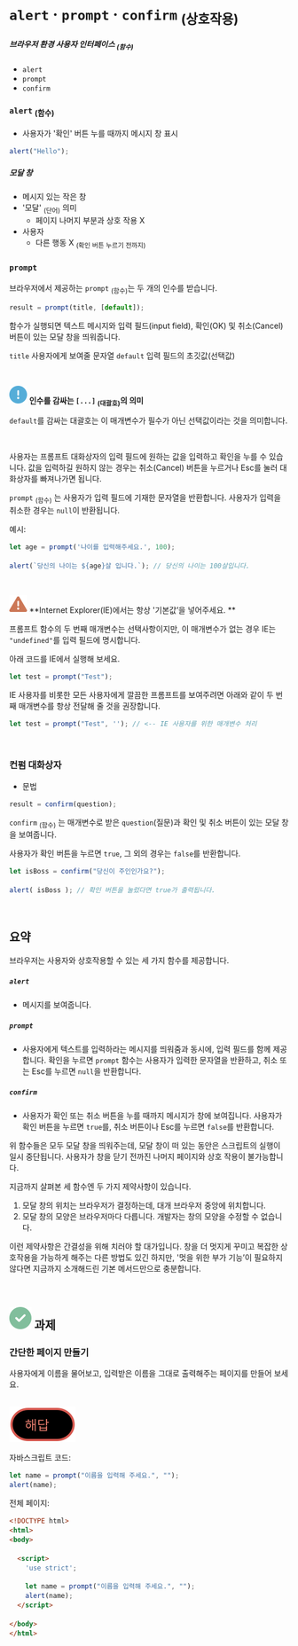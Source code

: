 `alert` · `prompt` · `confirm` <sub>(상호작용)</sub>
=============================================

##### 브라우저 환경 사용자 인터페이스 <sub>(함수)</sub>
- `alert`
- `prompt`
- `confirm`

### `alert` <sub>(함수)</sub>
- 사용자가 '확인' 버튼 누를 때까지 메시지 창 표시
```javascript
alert("Hello");
```

##### 모달 창
- 메시지 있는 작은 창
- '모달' <sub>(단어)</sub> 의미
  - 페이지 나머지 부분과 상호 작용 X
- 사용자
  - 다른 행동 X <sub>(확인 버튼 누르기 전까지)</sub>

### `prompt`
브라우저에서 제공하는 `prompt` <sub>(함수)</sub>는 두 개의 인수를 받습니다.
```javascript
result = prompt(title, [default]);
```
함수가 실행되면 텍스트 메시지와 입력 필드(input field), 확인(OK) 및 취소(Cancel) 버튼이 있는 모달 창을 띄워줍니다.

`title`
사용자에게 보여줄 문자열
`default`
입력 필드의 초깃값(선택값)

<br />

<img class="icon" src="../../images/commons/icons/circle-exclamation-solid.svg" /> **인수를 감싸는 `[...]` <sub>(대괄호)</sub>의 의미**

`default`를 감싸는 대괄호는 이 매개변수가 필수가 아닌 선택값이라는 것을 의미합니다.

<br />

사용자는 프롬프트 대화상자의 입력 필드에 원하는 값을 입력하고 확인을 누를 수 있습니다. 값을 입력하길 원하지 않는 경우는 취소(Cancel) 버튼을 누르거나 Esc를 눌러 대화상자를 빠져나가면 됩니다.

`prompt` <sub>(함수)</sub> 는 사용자가 입력 필드에 기재한 문자열을 반환합니다. 사용자가 입력을 취소한 경우는 `null`이 반환됩니다.

예시:
```javascript
let age = prompt('나이를 입력해주세요.', 100);

alert(`당신의 나이는 ${age}살 입니다.`); // 당신의 나이는 100살입니다.
```

<br />

<img class="icon" src="../../images/commons/icons/triangle-exclamation-solid.svg" /> **Internet Explorer(IE)에서는 항상 '기본값’을 넣어주세요.
**

프롬프트 함수의 두 번째 매개변수는 선택사항이지만, 이 매개변수가 없는 경우 IE는 `"undefined"`를 입력 필드에 명시합니다.

아래 코드를 IE에서 실행해 보세요.
```javascript
let test = prompt("Test");
```

IE 사용자를 비롯한 모든 사용자에게 깔끔한 프롬프트를 보여주려면 아래와 같이 두 번째 매개변수를 항상 전달해 줄 것을 권장합니다.
```javascript
let test = prompt("Test", ''); // <-- IE 사용자를 위한 매개변수 처리
```

<br />

### 컨펌 대화상자
- 문법
```javascript
result = confirm(question);
```
`confirm` <sub>(함수)</sub> 는 매개변수로 받은 `question`(질문)과 확인 및 취소 버튼이 있는 모달 창을 보여줍니다.

사용자가 확인 버튼을 누르면 `true`, 그 외의 경우는 `false`를 반환합니다.
```javascript
let isBoss = confirm("당신이 주인인가요?");

alert( isBoss ); // 확인 버튼을 눌렀다면 true가 출력됩니다.
```

<br />

## 요약
브라우저는 사용자와 상호작용할 수 있는 세 가지 함수를 제공합니다.

##### `alert`
- 메시지를 보여줍니다.

##### `prompt`
- 사용자에게 텍스트를 입력하라는 메시지를 띄워줌과 동시에, 입력 필드를 함께 제공합니다. 확인을 누르면 `prompt` 함수는 사용자가 입력한 문자열을 반환하고, 취소 또는 Esc를 누르면 `null`을 반환합니다.

##### `confirm`
- 사용자가 확인 또는 취소 버튼을 누를 때까지 메시지가 창에 보여집니다. 사용자가 확인 버튼을 누르면 `true`를, 취소 버튼이나 Esc를 누르면 `false`를 반환합니다.

위 함수들은 모두 모달 창을 띄워주는데, 모달 창이 떠 있는 동안은 스크립트의 실행이 일시 중단됩니다. 사용자가 창을 닫기 전까진 나머지 페이지와 상호 작용이 불가능합니다.

지금까지 살펴본 세 함수엔 두 가지 제약사항이 있습니다.

1. 모달 창의 위치는 브라우저가 결정하는데, 대개 브라우저 중앙에 위치합니다.
2. 모달 창의 모양은 브라우저마다 다릅니다. 개발자는 창의 모양을 수정할 수 없습니다.

이런 제약사항은 간결성을 위해 치러야 할 대가입니다. 창을 더 멋지게 꾸미고 복잡한 상호작용을 가능하게 해주는 다른 방법도 있긴 하지만, '멋을 위한 부가 기능’이 필요하지 않다면 지금까지 소개해드린 기본 메서드만으로 충분합니다.


<br />

## <img class="icon" src="../../images/commons/icons/circle-check-solid.svg" /> 과제

### 간단한 페이지 만들기
사용자에게 이름을 물어보고, 입력받은 이름을 그대로 출력해주는 페이지를 만들어 보세요.

<br />

<img class="icon" src="../../images/commons/icons/circle-answer.svg" />

자바스크립트 코드:
```javascript
let name = prompt("이름을 입력해 주세요.", "");
alert(name);
```

전체 페이지:
```html
<!DOCTYPE html>
<html>
<body>

  <script>
    'use strict';

    let name = prompt("이름을 입력해 주세요.", "");
    alert(name);
  </script>

</body>
</html>
```
